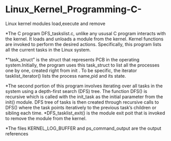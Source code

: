 # Linux_Kernel_Programming-C-
Linux kernel modules load,execute and remove


*The C program DFS_taskslist.c, unlike any ususal C program interacts with the kernel. It loads and unloads a module from the kernel. Kernel functions are invoked to perform the desired actions. Specifically, this program lists all the current tasks in the Linux system. 

*"task_struct” is the struct that represents PCB in the operating system.Initially, the program uses this task_struct to list all the processes one by one, created right from init   . To be specific, the iterator tasklist_iterator() lists the process name,pid and its state.

*The second portion of this program involves iterating over all tasks in the system using a depth-first search (DFS) tree. The function DFS() is recursive which is  called with the init_task as the initial parameter from the init() module. DFS tree of tasks is then created through recursive calls to DFS() where the task points iteratively to the previous task’s children or sibling each time.
*DFS_tasklist_exit() is the module exit poit that is invoked to remove the module from the kernel.

*The files KERNEL_LOG_BUFFER and ps_command_output are the output references

